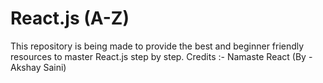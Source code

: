 # React.js (A-Z)
This repository is being made to provide the best and beginner friendly resources to master React.js step by step.
Credits :- Namaste React (By - Akshay Saini)
